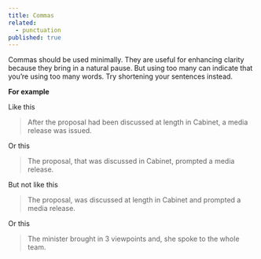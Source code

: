 ```yaml
---
title: Commas
related: 
  - punctuation
published: true
---
```


Commas should be used minimally. They are useful for enhancing clarity because they bring in a natural pause. But using too many can indicate that you’re using too many words. Try shortening your sentences instead.

**For example**

Like this

> After the proposal had been discussed at length in Cabinet, a media release was issued.

Or this

> The proposal, that was discussed in Cabinet, prompted a media release.

But not like this

> The proposal, was discussed at length in Cabinet and prompted a media release.

Or this

> The minister brought in 3 viewpoints and, she spoke to the whole team.
